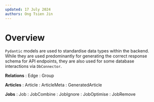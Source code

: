 ```yaml
---
updated: 17 July 2024
authors: Ong Tsien Jin
---
```


# Overview

`Pydantic` models are used to standardise data types within the backend. While they are used predominantly for generating the correct response schema for API endpoints, they are also used for some database interactions via `DbConnector`.

**Relations**
: Edge
: Group

**Articles**
: Article
: ArticleMeta
: GeneratedArticle

**Jobs**
: Job
: JobCombine
: JobIgnore
: JobOptimise
: JobRemove
